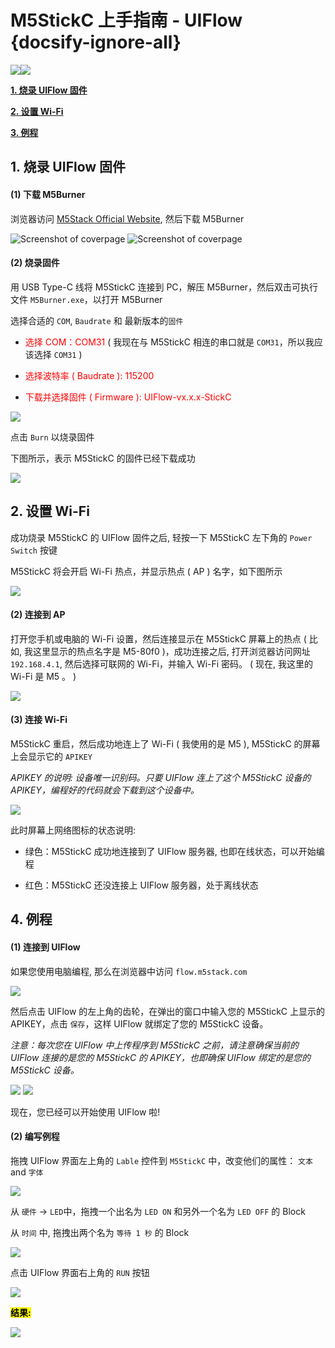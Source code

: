 # M5StickC 上手指南 - UIFlow {docsify-ignore-all}

<img src="assets/img/getting_started_pics/m5stickc/m5stickc_06.png"><img src="assets/img/uiflow-logo.png">

**[1. 烧录 UIFlow 固件](#_1-烧录-UIFlow-固件)**

**[2. 设置 Wi-Fi](#_2-设置-Wi-Fi)**

**[3. 例程](#_3-例程)**

## 1. 烧录 UIFlow 固件

#### (1) 下载 M5Burner

浏览器访问 [M5Stack Official Website](http://www.m5stack.com/download), 然后下载 M5Burner

<img src="assets/img/getting_started_pics/how_to_burn_firmware/download_M5Burner.png" alt="Screenshot of coverpage" title="Cover page">

<img src="assets/img/getting_started_pics/how_to_burn_firmware/download_M5Burner_02.png" alt="Screenshot of coverpage" title="Cover page">

#### (2) 烧录固件

用 USB Type-C 线将 M5StickC 连接到 PC，解压 M5Burner，然后双击可执行文件 `M5Burner.exe`，以打开 M5Burner

选择合适的 `COM`, `Baudrate` 和 最新版本的`固件`

* <font color="red">选择 COM：COM31</font> ( 我现在与 M5StickC 相连的串口就是 `COM31`，所以我应该选择 `COM31` )

* <font color="red">选择波特率 ( Baudrate ): 115200</font>

* <font color="red">下载并选择固件 ( Firmware ): UIFlow-vx.x.x-StickC</font>

<img src="assets/img/getting_started_pics/m5stickc/qs_uiflow/qs_uiflow_01.png">


点击 `Burn` 以烧录固件

下图所示，表示 M5StickC 的固件已经下载成功

<img src="assets/img/getting_started_pics/m5stickc/qs_uiflow/qs_uiflow_02.png">

## 2. 设置 Wi-Fi 

成功烧录 M5StickC 的 UIFlow 固件之后, 轻按一下 M5StickC 左下角的 `Power Switch` 按键

M5StickC 将会开启 Wi-Fi 热点，并显示热点 ( AP ) 名字，如下图所示

<img src="assets/img/getting_started_pics/m5stickc/qs_uiflow/qs_uiflow_03.png">

#### (2) 连接到 AP

打开您手机或电脑的 Wi-Fi 设置，然后连接显示在 M5StickC 屏幕上的热点 ( 比如, 我这里显示的热点名字是 M5-80f0 )，成功连接之后, 打开浏览器访问网址 `192.168.4.1`, 然后选择可联网的 Wi-Fi，并输入 Wi-Fi 密码。 ( 现在, 我这里的 Wi-Fi 是 M5 。 )

<img src="assets/img/getting_started_pics/m5stickc/qs_uiflow/qs_uiflow_04.png">

#### (3) 连接 Wi-Fi

M5StickC 重启，然后成功地连上了 Wi-Fi ( 我使用的是 M5 ), M5StickC 的屏幕上会显示它的 `APIKEY`

*APIKEY 的说明: 设备唯一识别码。只要 UIFlow 连上了这个 M5StickC 设备的 APIKEY，编程好的代码就会下载到这个设备中。*

<img src="assets/img/getting_started_pics/m5stickc/qs_uiflow/qs_uiflow_05.png">

此时屏幕上网络图标的状态说明:

* 绿色：M5StickC 成功地连接到了 UIFlow 服务器, 也即在线状态，可以开始编程

* 红色：M5StickC 还没连接上 UIFlow 服务器，处于离线状态

## 4. 例程

#### (1) 连接到 UIFlow

如果您使用电脑编程, 那么在浏览器中访问 `flow.m5stack.com` 

<img src="assets/img/getting_started_pics/m5stickc/qs_uiflow/qs_uiflow_06.png">

然后点击 UIFlow 的左上角的齿轮，在弹出的窗口中输入您的 M5StickC 上显示的 APIKEY，点击 `保存`，这样 UIFlow 就绑定了您的 M5StickC 设备。

*注意：每次您在 UIFlow 中上传程序到 M5StickC 之前，请注意确保当前的 UIFlow 连接的是您的 M5StickC 的 APIKEY，也即确保 UIFlow 绑定的是您的 M5StickC 设备。*

<img src="assets/img/getting_started_pics/m5stack_core/get_started_with_uiflow/click_for_apikey.png">

<img src="assets/img/getting_started_pics/m5stickc/qs_uiflow/qs_uiflow_07.png">

现在，您已经可以开始使用 UIFlow 啦!

#### (2) 编写例程

拖拽 UIFlow 界面左上角的 `Lable` 控件到 `M5StickC` 中，改变他们的属性： `文本` and `字体`

<img src="assets/img/getting_started_pics/m5stickc/qs_uiflow/qs_uiflow_10.png">

从 `硬件` -> `LED`中，拖拽一个出名为 `LED ON` 和另外一个名为 `LED OFF` 的 Block

从 `时间` 中, 拖拽出两个名为 `等待 1 秒` 的 Block

<img src="assets/img/getting_started_pics/m5stickc/qs_uiflow/qs_uiflow_13.png">

点击 UIFlow 界面右上角的 `RUN` 按钮

<img src="assets/img/getting_started_pics/m5stickc/qs_uiflow/qs_uiflow_16.png">

<mark>**结果:**</mark>

<img src="assets/img/getting_started_pics/m5stickc/qs_uiflow/qs_uiflow_14.png">



